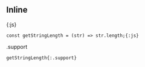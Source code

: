 ## Inline

{:js}

`const getStringLength = (str) => str.length;{:js}`

.support

`getStringLength{:.support}`
